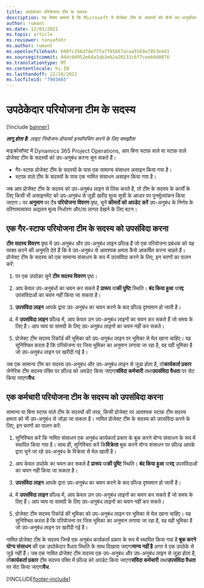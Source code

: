 ```yaml
---
title: उपठेकेदार परियोजना टीम के सदस्य
description: यह विषय बताता है कि Microsoft में प्रोजेक्ट टीम के सदस्यों को कैसे उप-अनुबंधित किया जाए।Dynamics 365 Project Operations
author: rumant
ms.date: 12/03/2021
ms.topic: article
ms.reviewer: tonyafehr
ms.author: rumant
ms.openlocfilehash: b98fc356d7de77fa7f05667acaa5569a7053e4d1
ms.sourcegitcommit: 04dc8d952e6da3ab3eb2a20131c6f7cee6040876
ms.translationtype: MT
ms.contentlocale: hi-IN
ms.lasthandoff: 12/10/2021
ms.locfileid: "7903665"
---
```

# <a name="subcontracting-project-team-members"></a>उपठेकेदार परियोजना टीम के सदस्य

[!include [banner](../../includes/dataverse-preview.md)]

_**लागू होता है:** लाइट नियोजन-प्रोफार्मा इनवॉयसिंग करने के लिए समझौता_

माइक्रोसॉफ्ट में Dynamics 365 Project Operations, आप बिना स्टाफ़ वाले या स्टाफ़ वाले प्रोजेक्ट टीम के सदस्यों को उप-अनुबंध करना चुन सकते हैं।

- गैर-स्टाफ प्रोजेक्ट टीम के सदस्यों के पास एक सामान्य संसाधन असाइन किया गया है।
- स्टाफ़ वाले टीम के सदस्यों के पास एक नामित संसाधन असाइन किया गया है।

जब आप प्रोजेक्ट टीम के सदस्य को उप-अनुबंध लाइन से लिंक करते हैं, तो टीम के सदस्य के कार्यों के लिए किसी भी असाइनमेंट को उप-अनुबंध से जुड़ी खरीद मूल्य सूची के आधार पर पुनर्मूल्यांकन किया जाएगा।  पर **अनुमान** पर टैब **परियोजना विवरण** पृष्ठ, चुनें **कीमतों को अपडेट करें** उप-अनुबंध के निर्णय के परिणामस्वरूप अद्यतन मूल्य निर्धारण और/या लागत देखने के लिए बटन। 

## <a name="subcontracting-an-unstaffed-project-team-member"></a>एक गैर-स्टाफ परियोजना टीम के सदस्य को उपसंविदा करना
**टीम सदस्य विवरण** पृष्ठ में उप-अनुबंध और उप-अनुबंध लाइन फ़ील्ड हैं जो एक परियोजना प्रबंधक को यह व्यक्त करने की अनुमति देते हैं कि वे उप-अनुबंध से आवश्यक क्षमता कैसे आकर्षित करना चाहते हैं। प्रोजेक्ट टीम के सदस्य को एक सामान्य संसाधन के रूप में उपसंविदा करने के लिए, इन चरणों का पालन करें:

1.  पर एक उपठेका चुनें **टीम सदस्य विवरण** पृष्ठ।

2.  आप केवल उप-अनुबंधों का चयन कर सकते हैं **प्रारूप** या**की पुष्टि** स्थिति। **बंद किया हुआ** या**रद्द** उपसंविदाओं का चयन नहीं किया जा सकता है। 

3.  **उपसंविदा लाइन** आपके द्वारा उप-अनुबंध का चयन करने के बाद फ़ील्ड दृश्यमान हो जाती है।

4.  में **उपसंविदा लाइन** फ़ील्ड में, आप केवल उन उप-अनुबंध लाइनों का चयन कर सकते हैं जो समय के लिए हैं। आप व्यय या सामग्री के लिए उप-अनुबंध लाइनों का चयन नहीं कर सकते।

5.  प्रोजेक्ट टीम सदस्य रिकॉर्ड की भूमिका को उप-अनुबंध लाइन पर भूमिका से मेल खाना चाहिए। यह सुनिश्चित करता है कि परियोजना पर जिस भूमिका का अनुमान लगाया जा रहा है, वह वही भूमिका है जो उप-अनुबंध लाइन पर खरीदी गई है। 

जब एक सामान्य टीम का सदस्य उप-अनुबंध और उप-अनुबंध लाइन से जुड़ा होता है, तो**कार्यकर्ता प्रकार** जेनेरिक टीम सदस्य पंक्ति पर फ़ील्ड को अपडेट किया जाएगा**संविदा कर्मचारी** तथा**उपसंविदा वैधता** पर सेट किया जाएगा**वैध**.

## <a name="subcontracting-a-staffed-project-team-member"></a>एक कर्मचारी परियोजना टीम के सदस्य को उपसंविदा करना
सामान्य या बिना स्टाफ वाले टीम के सदस्यों की तरह, किसी प्रोजेक्ट पर आवश्यक स्टाफ़ टीम सदस्य क्षमता को भी उप-अनुबंध से जोड़ा जा सकता है। नामित प्रोजेक्ट टीम के सदस्य को उपसंविदा करने के लिए, इन चरणों का पालन करें:

1.  सुनिश्चित करें कि नामित संसाधन एक अनुबंध कार्यकर्ता प्रकार के बुक करने योग्य संसाधन के रूप में स्थापित किया गया है। साथ ही, सुनिश्चित करें कि**विक्रेता** बुक करने योग्य संसाधन पर फ़ील्ड आपके द्वारा चुने जा रहे उप-अनुबंध के विक्रेता से मेल खाती है। 

2.  आप केवल उपठेके का चयन कर सकते हैं **प्रारूप** या**की पुष्टि** स्थिति। **बंद किया हुआ** या**रद्द** उपसंविदाओं का चयन नहीं किया जा सकता है। 

3.  **उपसंविदा लाइन** आपके द्वारा उप-अनुबंध का चयन करने के बाद फ़ील्ड दृश्यमान हो जाती है।

4.  में **उपसंविदा लाइन** फ़ील्ड में, आप केवल उन उप-अनुबंध लाइनों का चयन कर सकते हैं जो समय के लिए हैं। आप व्यय या सामग्री के लिए उप-अनुबंध लाइनों का चयन नहीं कर सकते।

5.  प्रोजेक्ट टीम सदस्य रिकॉर्ड की भूमिका को उप-अनुबंध लाइन पर भूमिका से मेल खाना चाहिए। यह सुनिश्चित करता है कि परियोजना पर जिस भूमिका का अनुमान लगाया जा रहा है, वह वही भूमिका है जो उप-अनुबंध लाइन पर खरीदी गई है। 

नामित प्रोजेक्ट टीम के सदस्य जिन्हें एक अनुबंध कार्यकर्ता प्रकार के रूप में स्थापित किया गया है **बुक करने योग्य संसाधन** की एक उपठेकेदार वैधता स्थिति के साथ दिखाया जाएगा**मान्य नहीं है** अगर वे एक उपठेके से जुड़े नहीं हैं। जब एक नामित प्रोजेक्ट टीम सदस्य एक उप-अनुबंध और उप-अनुबंध लाइन से जुड़ा होता है, तो**कार्यकर्ता प्रकार** टीम सदस्य पंक्ति में फ़ील्ड को अपडेट किया जाएगा**संविदा कर्मचारी** तथा**उपसंविदा वैधता** पर सेट किया जाएगा**वैध**.

[!INCLUDE[footer-include](../../includes/footer-banner.md)]
